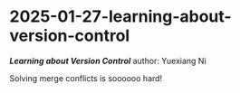 # 2025-01-27-learning-about-version-control
***Learning about Version Control***
author: Yuexiang Ni

Solving merge conflicts is soooooo hard!